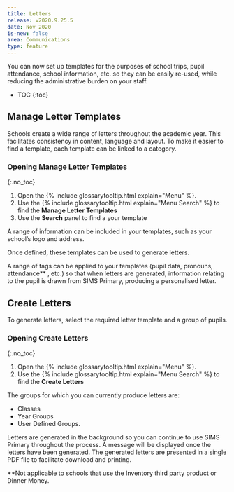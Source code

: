 ```yaml
---
title: Letters
release: v2020.9.25.5
date: Nov 2020
is-new: false
area: Communications
type: feature
---
```


You can now set up templates for the purposes of school trips, pupil attendance, school information, etc. so they can be easily re-used, while reducing the administrative burden on your staff.

- TOC
{:toc}

## Manage Letter Templates

Schools create a wide range of letters throughout the academic year. This facilitates consistency in content, language and layout. To make it easier to find a template, each template can be linked to a category.

### Opening Manage Letter Templates
{:.no_toc}

1. Open the {% include glossarytooltip.html explain="Menu" %}.
2. Use the {% include glossarytooltip.html explain="Menu Search" %} to find the **Manage Letter Templates**
3. Use the **Search** panel to find a your template

A range of information can be included in your templates, such as your school’s logo and address.

Once defined, these templates can be used to generate letters.

A range of tags can be applied to your templates (pupil data, pronouns, attendance** , etc.) so that when letters are generated, information relating to the pupil is drawn from SIMS Primary, producing a personalised letter.

## Create Letters

To generate letters, select the required letter template and a group of pupils. 

### Opening Create Letters
{:.no_toc}

1. Open the {% include glossarytooltip.html explain="Menu" %}.
2. Use the {% include glossarytooltip.html explain="Menu Search" %} to find the **Create Letters**

The groups for which you can currently produce letters are:

- Classes
- Year Groups
- User Defined Groups.

Letters are generated in the background so you can continue to use SIMS Primary throughout the process. A message will be displayed once the letters have been generated. The generated letters are presented in a single PDF file to facilitate download and printing. 

**Not applicable to schools that use the Inventory third party product or Dinner Money.
